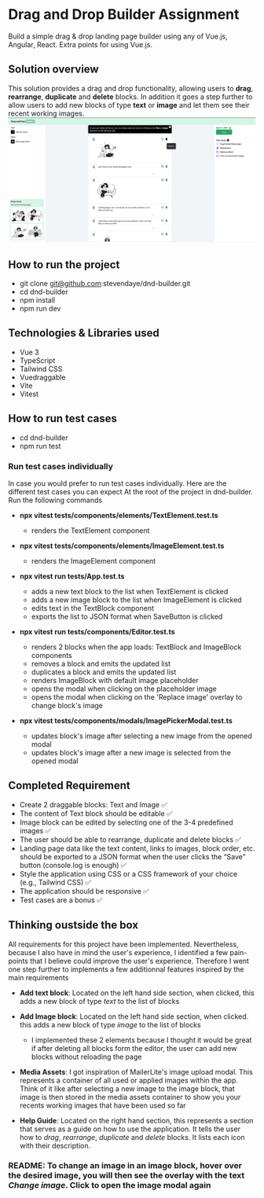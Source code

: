 # Drag and Drop Builder Assignment

Build a simple drag & drop landing page builder using any of Vue.js, Angular, React. Extra points for using Vue.js.

## Solution overview

This solution provides a drag and drop functionality, allowing users to **drag**, **rearrange**, **duplicate** and **delete** blocks. In addition it goes a step further to allow users to add new blocks of type **text** or **image** and let them see their recent working images.
![Alt text](/public/landing-page.png "Drag and Drop Builder - Landing Page")

## How to run the project

- git clone git@github.com:stevendaye/dnd-builder.git
- cd dnd-builder
- npm install
- npm run dev

## Technologies & Libraries used

- Vue 3
- TypeScript
- Tailwind CSS
- Vuedraggable
- Vite
- Vitest

## How to run test cases

- cd dnd-builder
- npm run test

### Run test cases individually

In case you would prefer to run test cases individually. Here are the different test cases you can expect
At the root of the project in dnd-builder. Run the following commands

- **npx vitest tests/components/elements/TextElement.test.ts**

  - renders the TextElement component

- **npx vitest tests/components/elements/ImageElement.test.ts**

  - renders the ImageElement component

- **npx vitest run tests/App.test.ts**

  - adds a new text block to the list when TextElement is clicked
  - adds a new image block to the list when ImageElement is clicked
  - edits text in the TextBlock component
  - exports the list to JSON format when SaveButton is clicked

- **npx vitest run tests/components/Editor.test.ts**

  - renders 2 blocks when the app loads: TextBlock and ImageBlock components
  - removes a block and emits the updated list
  - duplicates a block and emits the updated list
  - renders ImageBlock with default image placeholder
  - opens the modal when clicking on the placeholder image
  - opens the modal when clicking on the 'Replace image' overlay to change block's image

- **npx vitest tests/components/modals/ImagePickerModal.test.ts**
  - updates block's image after selecting a new image from the opened modal
  - updates block's image after a new image is selected from the opened modal

## Completed Requirement

- Create 2 draggable blocks: Text and Image ✅
- The content of Text block should be editable ✅
- Image block can be edited by selecting one of the 3-4 predefined images ✅
- The user should be able to rearrange, duplicate and delete blocks ✅
- Landing page data like the text content, links to images, block order, etc. should be exported to a JSON format when the user clicks the “Save” button (console.log is enough) ✅
- Style the application using CSS or a CSS framework of your choice (e.g., Tailwind CSS) ✅
- The application should be responsive ✅
- Test cases are a bonus ✅

## Thinking oustside the box

All requirements for this project have been implemented. Nevertheless, because I also have in mind the user's experience, I identified a few pain-points that I believe could improve the user's experience. Therefore I went one step further to implements a few additionnal features inspired by the main requirements

- **Add text block**: Located on the left hand side section, when clicked, this adds a new block of type _text_ to the list of blocks
- **Add Image block**: Located on the left hand side section, when clicked. this adds a new block of type _image_ to the list of blocks

  - I implemented these 2 elements because I thought it would be great if after deleting all blocks form the editor, the user can add new blocks without reloading the page

- **Media Assets**: I got inspiration of MailerLite's image upload modal. This represents a container of all used or applied images within the app. Think of it like after selecting a new image to the image block, that image is then stored in the media assets container to show you your recents working images that have been used so far

- **Help Guide**: Located on the right hand section, this represents a section that serves as a guide on how to use the application. It tells the user how to _drag_, _rearrange_, _duplicate_ and _delete_ blocks. It lists each icon with their description.

### README: To change an image in an image block, hover over the desired image, you will then see the overlay with the text _Change image_. Click to open the image modal again
